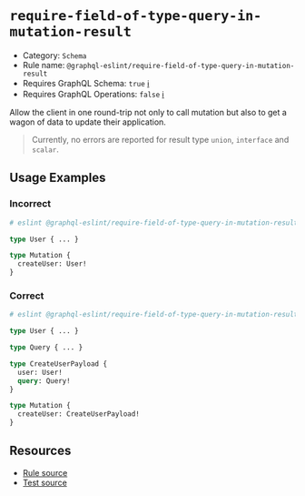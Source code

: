 # `require-field-of-type-query-in-mutation-result`

- Category: `Schema`
- Rule name: `@graphql-eslint/require-field-of-type-query-in-mutation-result`
- Requires GraphQL Schema: `true` [ℹ️](../../README.md#extended-linting-rules-with-graphql-schema)
- Requires GraphQL Operations: `false` [ℹ️](../../README.md#extended-linting-rules-with-siblings-operations)

Allow the client in one round-trip not only to call mutation but also to get a wagon of data to update their application.
> Currently, no errors are reported for result type `union`, `interface` and `scalar`.

## Usage Examples

### Incorrect

```graphql
# eslint @graphql-eslint/require-field-of-type-query-in-mutation-result: 'error'

type User { ... }

type Mutation {
  createUser: User!
}
```

### Correct

```graphql
# eslint @graphql-eslint/require-field-of-type-query-in-mutation-result: 'error'

type User { ... }

type Query { ... }

type CreateUserPayload {
  user: User!
  query: Query!
}

type Mutation {
  createUser: CreateUserPayload!
}
```

## Resources

- [Rule source](../../packages/plugin/src/rules/require-field-of-type-query-in-mutation-result.ts)
- [Test source](../../packages/plugin/tests/require-field-of-type-query-in-mutation-result.spec.ts)
